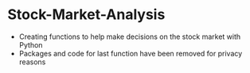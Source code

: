 # Stock-Market-Analysis
- Creating functions to help make decisions on the stock market with Python
- Packages and code for last function have been removed for privacy reasons
